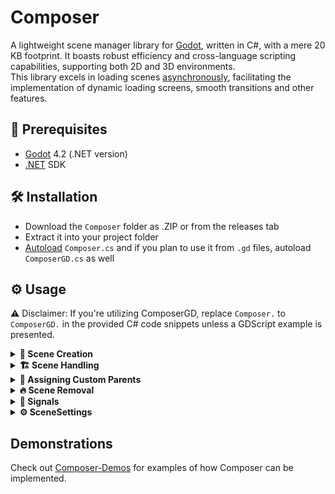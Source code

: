 # Composer

A lightweight scene manager library for [Godot](https://godotengine.org/), written in C#, with a mere 20 KB footprint. It boasts robust efficiency and cross-language scripting capabilities, supporting both 2D and 3D environments.\
This library excels in loading scenes [asynchronously](https://en.wikipedia.org/wiki/Asynchrony_(computer_programming)), facilitating the implementation of dynamic loading screens, smooth transitions and other features.

## 🧾 Prerequisites

- [Godot](https://godotengine.org/) 4.2 (.NET version)
- [.NET](https://docs.godotengine.org/en/stable/tutorials/scripting/c_sharp/c_sharp_basics.html#prerequisites) SDK 

## 🛠️ Installation

- Download the `Composer` folder as .ZIP or from the releases tab
- Extract it into your project folder
- [Autoload](https://docs.godotengine.org/en/stable/tutorials/scripting/singletons_autoload.html) `Composer.cs` and if you plan to use it from `.gd` files, autoload `ComposerGD.cs` as well

## ⚙️ Usage
⚠️ Disclaimer: If you're utilizing ComposerGD, replace `Composer.` to `ComposerGD.` in the provided C# code snippets unless a GDScript example is presented.
<details>
<summary><strong>🔨 Scene Creation</strong></summary>

**Method 1:**
+ First, add a reference name and path to the *Manifest*.
```
Composer.AddScene("MyScene", "res://path/to/MyScene")
```

+ Then create it.
```
Composer.CreateScene("MyScene")
```
\
**Method 2:**
+ You can add a scene and create it instantly using *SceneSettings*, without needing to call `CreateScene`.

C#:
```
Composer.AddScene("MyScene", "res://path/to/MyScene", new(){
    InstantCreate = true,
})
```
\
GDScript:
```
ComposerGD.AddScene("MyScene", "res://path/to/MyScene", {
    "instant_create":true,
})
```

+ You can also set a custom parent

C#:
```
Composer.AddScene("MyScene", "res://path/to/MyScene", new(){
    InstantCreate = true,
})
```
\
GDScript:
```
ComposerGD.AddScene("MyScene", "res://path/to/MyScene", {
    "instant_create":true,
})
```

+ You can also disable autoloading the PackedScene resource with `InstantLoad` parameter set to false.

C#:
```
Composer.AddScene("MyScene", "res://path/to/MyScene", new(){
    InstantLoad = false,
})
```
\
GDScript:
```
ComposerGD.AddScene("MyScene", "res://path/to/MyScene", {
    "instant_load":false,
})
```

+ To later load a scene, you can then call `LoadScene` method:
```
Composer.LoadScene("MyScene")
```

**Method 3:**
+ You can add a prexisting scene that has been either created by making an instance of the *Scene* class or created directly in the editor itself, using Resources.
```
var scene = new Scene("MyScene","res://path/to/MyScene")

Composer.AddScene(scene)
```

+ If you have multiple scenes already created, you can also use the `AddScenes` method. It takes an Array of *Scene* instances.
```
Composer.AddScenes(new (){
    scene1, scene2, scene3, ...
})
```

There are also specific methods called `LoadScenes` and `CreateScenes` for loading/creating multiple scenes at once. They too only take one parameter, this being an Array of *Scene* instances.
\
⚠️ Warning: This method currently does not exist in ComposerGD as it is experimental. `LoadScenes` and `CreateScenes` are also unavaliable.
</details>

<details>
<summary><strong>🏗️ Scene Handling</strong></summary>

**Get Scene:**
+ Returns the `Scene` class based on the InternalName of the scene. Useful for making direct interactions with the instance.
```
var scene = Composer.GetScene("MyScene")
```

**Replacing Scenes:**
+ To replace a scene with another one, we use the `ReplaceScene` Method.
```
Composer.ReplaceScene("MyScene", "NewScene")
```

**Reloading Scenes:**
+ To reload a scene, use the `ReloadScene` Method.
```
Composer.ReloadScene("MyScene")
```

**Run Scenes**
+ Use `EnableScene` to run a scene, useful for unpausing. 
```
Composer.EnableScene("MyScene")
```

**Stop Scenes:**
+ Use `EnableScene` to stop a scene, useful for pausing. 
```
Composer.DisableScene("MyScene")
```

</details>

<details>
<summary><strong>📝 Assigning Custom Parents</strong></summary>

+ By default, scenes will be instantiated as children of `/root`. However, you can assign a custom parent through a multitude of ways.

**Method 1:**
+ With SceneSettings

C#:
```
Composer.AddScene(//Other parameters, new(){
    SceneParent = parent,
})
```
\
GDScript:
```
ComposerGD.AddScene(//Other parameters, {
    "scene_parent":parent
})
```
⚠️ Warning: If SceneParent isn't a valid parent, Composer will fallback to `/root`.

**Method 2:**
+ Through CreateScene with an optional parameter.
```
Composer.CreateScene("MyScene", parent)
```

**Method 3:**
+ Using the ReplaceScene Method.
```
Composer.ReplaceScene(//Other parameters, newParent)
```

⚠️ Warning: If the newParent isn't a valid parent, Composer will fallback to `/root`.
</details>

<details>
<summary><strong>🔥 Scene Removal</strong></summary>

**Unload Scene:**
+ Removes the scene resource.
```
Composer.UnloadScene("MyScene")
```

**Remove Scene from tree:**
+ Removes the instance from the tree.
```
Composer.RemoveScene("MyScene")
```

**Dispose of Scene from memory:**
+ Removes the instance, resource and InternalName.
```
Composer.DisposeScene("MyScene")
```

</details>

<details>
<summary><strong>🚥 Signals</strong></summary>

⚠️ Warning: Even if you are using ComposerGD, connect the signals from regular Composer.

**SceneBeganLoaded**
+ Emitted when scene has began its loading of Resource. Fires with a sceneName parameter which is always the `InternalName` of the scene.
```
SceneBeganLoaded(string sceneName)
```

**SceneLoaded**
+ Emitted when scene has finished its loading of Resource. Fires with a sceneName parameter which is always the `InternalName` of the scene.
```
SceneLoaded(string sceneName)
```

**SceneAllLoaded**
+ Emitted when every scene that has existed in the queue has been loaded.
```
SceneAllLoaded()
```

**SceneLoadingProcessUpdated**
+ Emitted with every process tick when the scene is being loaded. Fires with a sceneName parameter which is always the `InternalName` of the scene and also the progress parameter which represents the percentage of loading.
```
SceneLoadingProcessUpdated(string sceneName, float progress)
```

**SceneCreated**
+ Emitted when scene has finished creating via CreateScene(). Fires with a sceneName parameter which is always the `InternalName` of the scene.
```
SceneCreated(string sceneName)
```

**SceneEnabled**
+ Emitted when scene has been enabled via EnableScene(). Fires with a sceneName parameter which is always the `InternalName` of the scene.
```
SceneEnabled(string sceneName)
```

**SceneDisabled**
+ Emitted when scene has been disabled via DisableScene(). Fires with a sceneName parameter which is always the `InternalName` of the scene.
```
SceneDisabled(string sceneName)
```

**SceneRemoved**
+ Emitted when scene has been removed via RemoveScene(). Fires with a sceneName parameter which is always the `InternalName` of the scene.
```
SceneRemoved(string sceneName)
```

**SceneDisposed**
+ Emitted when scene has been disposed via DisposeScene(). Fires with a sceneName parameter which is always the `InternalName` of the scene.
```
SceneDisposed(string sceneName)
```

</details>

<details>
<summary><strong>⚙️ SceneSettings</strong></summary>

+ SceneSettings is a special class that provides an easy way to modify Scene's behaviour. They can be modified at any time, as long as the scene is present in the *Manifest*. Below is a list of all existing settings:
\
⚠️ Warning: When using ComposerGD, use dictionaries with names of the settings as strings. You can use both names in *snake_case* and *PascalCase*. Example: `{"instant_load":true}`
**SceneParent**
```
Node SceneParent = ((SceneTree)Engine.GetMainLoop()).Root;
```
+ A node which is/will be the parent of the Scene's Resource when it is instantiated. Default is `/root`.
\
⚠️ Warning: When set with an invalid parent, Composer will fallback to `/root`.

**InstantLoad**
```
bool InstantLoad = true
```
+ A flag which will automatically load the scene's Resource upon creation of Scene's instance. Default is true.

**InstantCreate**
```
bool InstantCreate = false
```
+ A flag which will automatically create an instance of the Scene's Resource and add it to the tree. Default is false.

**DisableProcessing**
```
bool DisableProcessing = false
```
+ A flag which will automatically disable the Scene's Resource instance upon creation. Default is false.

**UseSubthreads**
```
bool UseSubthreads = false
```
+ A flag which will activate loading of the Resource using subthreads. Learn more about this [here](https://docs.godotengine.org/en/stable/classes/class_resourceloader.html#class-resourceloader-method-load-threaded-request). Default is false.

**CacheMode**
```
ResourceLoader.CacheMode CacheMode = ResourceLoader.CacheMode.Reuse
```
+ A value which sets the CacheMode when loading Scene's Resource. Learn more about this [here](https://docs.godotengine.org/en/stable/classes/class_resourceloader.html#enum-resourceloader-cachemode). Default is CacheMode.Reuse.
</details>

## Demonstrations
Check out [Composer-Demos](https://github.com/VargaDot/Composer-Demos) for examples of how Composer can be implemented.
